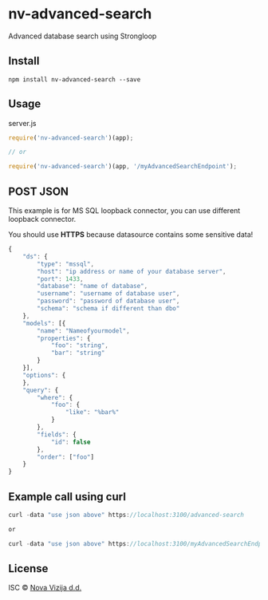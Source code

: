# nv-advanced-search
Advanced database search using Strongloop

## Install

```
npm install nv-advanced-search --save
```

## Usage

server.js
```js
require('nv-advanced-search')(app);

// or

require('nv-advanced-search')(app, '/myAdvancedSearchEndpoint');
```

## POST JSON

This example is for MS SQL loopback connector, you can use different loopback connector.

You should use **HTTPS** because datasource contains some sensitive data!

```js
{
    "ds": {
        "type": "mssql",
        "host": "ip address or name of your database server",
        "port": 1433,
        "database": "name of database",
        "username": "username of database user",
        "password": "password of database user",
        "schema": "schema if different than dbo"
    },
    "models": [{
        "name": "Nameofyourmodel",
        "properties": {
            "foo": "string",
            "bar": "string"
        }
    }],
    "options": {
    },
    "query": {
        "where": {
            "foo": {
                "like": "%bar%"
            }
        },
        "fields": {
            "id": false
        },
        "order": ["foo"]
    }
}
```

## Example call using curl

```js
curl -data "use json above" https://localhost:3100/advanced-search

or

curl -data "use json above" https://localhost:3100/myAdvancedSearchEndpoint
```

## License

ISC © [Nova Vizija d.d.](http://www.nova.vizija.si)
